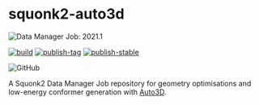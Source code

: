 # squonk2-auto3d

![Data Manager Job: 2021.1](https://img.shields.io/badge/data%20manager%20job-2021.1-000000?labelColor=dc332e)


[![build](https://github.com/InformaticsMatters/squonk2-auto3d/actions/workflows/build.yaml/badge.svg)](https://github.com/InformaticsMatters/squonk2-auto3d/actions/workflows/build.yaml)
[![publish-tag](https://github.com/InformaticsMatters/squonk2-auto3d/actions/workflows/publish-tag.yaml/badge.svg)](https://github.com/InformaticsMatters/squonk2-auto3d/actions/workflows/publish-tag.yaml)
[![publish-stable](https://github.com/InformaticsMatters/squonk2-auto3d/actions/workflows/publish-stable.yaml/badge.svg)](https://github.com/InformaticsMatters/squonk2-auto3d/actions/workflows/publish-stable.yaml)

![GitHub](https://img.shields.io/github/license/informaticsmatters/squonk2-jaqpot)


A Squonk2 Data Manager Job repository for geometry optimisations and low-energy conformer generation with [Auto3D](https://pypi.org/project/Auto3D/).



[buildx]: https://docs.docker.com/buildx/working-with-buildx
[buildx gist]: https://gist.github.com/alanbchristie/14da3444f3fed6f0adcf877a82b56804.js
[im-jote]: https://pypi.org/project/im-jote
